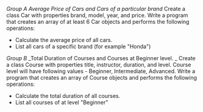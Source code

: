 *Group A*
_Average Price of Cars and Cars of a particular brand_
Create a class Car with properties brand, model, year, and price. Write a program that creates an array of at least 6 Car objects and performs the following operations:

- Calculate the average price of all cars.
- List all cars of a specific brand (for example "Honda")


*Group B*
_Total Duration of Courses and Courses at Beginner level. _
Create a class Course with properties title, instructor, duration, and level. Course level will have following values - Beginner, Intermediate, Advanced.
Write a program that creates an array of Course objects and performs the following operations:

- Calculate the total duration of all courses.
- List all courses of at level "Beginner"